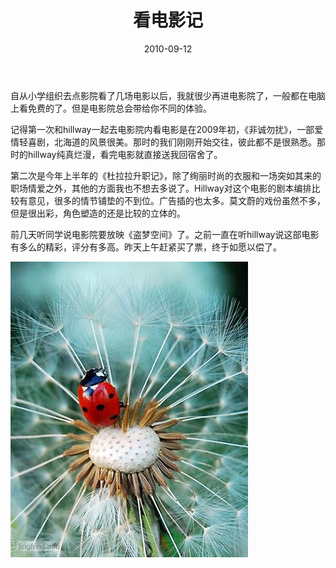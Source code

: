 ﻿---
title: "看电影记"
date: 2010-09-12
categories: 
  - "essay"
tags: 
  - "电影"
---

自从小学组织去点影院看了几场电影以后，我就很少再进电影院了，一般都在电脑上看免费的了。但是电影院总会带给你不同的体验。

记得第一次和hillway一起去电影院内看电影是在2009年初，《非诚勿扰》，一部爱情轻喜剧，北海道的风景很美。那时的我们刚刚开始交往，彼此都不是很熟悉。那时的hillway纯真烂漫，看完电影就直接送我回宿舍了。

第二次是今年上半年的《杜拉拉升职记》，除了绚丽时尚的衣服和一场突如其来的职场情爱之外，其他的方面我也不想去多说了。Hillway对这个电影的剧本编排比较有意见，很多的情节铺垫的不到位。广告插的也太多。莫文蔚的戏份虽然不多，但是很出彩，角色塑造的还是比较的立体的。

前几天听同学说电影院要放映《盗梦空间》了。之前一直在听hillway说这部电影有多么的精彩，评分有多高。昨天上午赶紧买了票，终于如愿以偿了。

![文章配图](/images/5653325418_cafb2b92ed_z.jpg)
